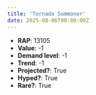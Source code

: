 ```yaml
---
title: 'Tornado Summoner'
date: 2025-08-06T00:00:00Z
---
```

- **RAP**: 13105
- **Value**: -1
- **Demand level**: -1
- **Trend**: -1
- **Projected?**: True
- **Hyped?**: True
- **Rare?**: True

